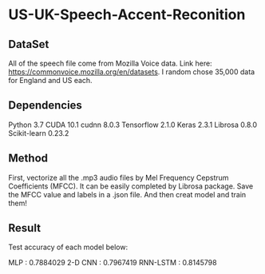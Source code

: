 # US-UK-Speech-Accent-Reconition


## DataSet

All of the speech file come from Mozilla Voice data. Link here: https://commonvoice.mozilla.org/en/datasets.
I random chose 35,000 data for England and US each.


## Dependencies

Python                 3.7
CUDA                   10.1
cudnn                  8.0.3
Tensorflow             2.1.0
Keras                  2.3.1
Librosa                0.8.0
Scikit-learn           0.23.2


## Method

First, vectorize all the .mp3 audio files by Mel Frequency Cepstrum Coefficients (MFCC). It can be easily completed by Librosa package. Save the MFCC value and labels in a .json file. And then creat model and train them!


## Result

Test accuracy of each model below:

MLP :              0.7884029
2-D CNN :          0.7967419
RNN-LSTM :         0.8145798
